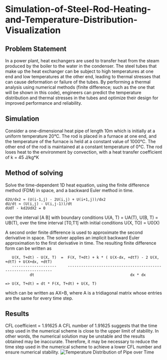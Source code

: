 # Simulation-of-Steel-Rod-Heating-and-Temperature-Distribution-Visualization
## Problem Statement
In a power plant, heat exchangers are used to transfer heat from the steam produced by the boiler to the water in the condenser. The steel tubes that make up the heat exchanger can be subject to high temperatures at one end and low temperatures at the other end, leading to thermal stresses that can cause deformation or failure of the tubes. 
By performing a thermal analysis using numerical methods (finite difference; such as the one that will be shown in this code), engineers can predict the temperature distribution and thermal stresses in the tubes and optimize their design for improved performance and reliability.
## Simulation
Consider a one-dimensional heat pipe of length 10m which is initially at a uniform temperature 20°C. The rod is placed in a furnace at one end, and the temperature of the furnace is held at a constant value of 1000°C. The other end of the rod is maintained at a constant temperature of 0°C. The rod loses heat to the environment by convection, with a heat transfer coefficient of k = 45 J/kg*K
## Method of solving
Solve the time-dependent 1D heat equation, using the finite difference method (FDM) in space, and a backward Euler method in time.
```
d2U/dx2 ≈ (U(i-1,j) - 2U(i,j) + U(i+1,j))/dx2
dU/dt ≈ (U(i,j) - U(i,j-1))/dt
dUdT - kd2UdX2 = 0
```
over the interval [A B] with boundary conditions
U(A, T) = UA(T),
U(B, T) = UB(T),
over the time interval [T0,T1] with initial conditions
U(X, TO) = U0(X)

A second order finite difference is used to approximate the second derivative in space.
The solver applies an implicit backward Euler approximation to the first derivative in time.
The resulting finite difference form can be written as
```
   U(X, T+dt) - U(X, T)  =  F(X, T+dt) + k * ( U(X-dx, +dtT) - 2 U(X, +dtT) + U(X+dx, +dtT)
   --------------------     ---------------------------------------------------------------
           dt                                           dx * dx

=> U(X, T+dt) = dt * F(X, T+dt) + U(X, T)
```
which can be written as AX=B, where A is a tridiagonal matrix whose entries are the same for every time step.

## Results
CFL coefficient = 1.91625
A CFL number of 1.91625 suggests that the time step used in the numerical scheme is close to the upper limit of stability. 
In other words, the numerical solution may be unstable and the results obtained may be inaccurate. 
Therefore, it may be necessary to reduce the time step used in the numerical scheme to achieve a lower CFL number and ensure numerical stability.
![Temperature Distribution of Pipe over Time](https://github.com/spade0211/Simulation-of-Steel-Rod-Heating-and-Temperature-Distribution-Visualization/edit/main/imgs/simul.png)
